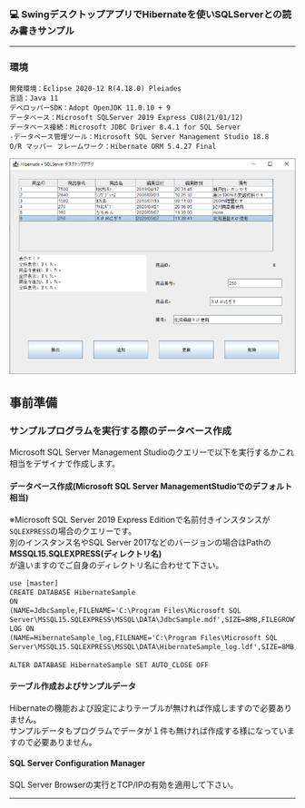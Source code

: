 ### :computer: SwingデスクトップアプリでHibernateを使いSQLServerとの読み書きサンプル
___

### 環境
```
開発環境：Eclipse 2020-12 R(4.18.0) Pleiades  
言語：Java 11
デベロッパーSDK：Adopt OpenJDK 11.0.10 + 9
データベース：Microsoft SQLServer 2019 Express CU8(21/01/12)  
データベース接続：Microsoft JDBC Driver 8.4.1 for SQL Server  
-データベース管理ツール：Microsoft SQL Server Management Studio 18.8  
O/R マッパー フレームワーク：Hibernate ORM 5.4.27 Final
```

![Img](ReadmeImg.png)

## 事前準備  
### サンプルプログラムを実行する際のデータベース作成  
Microsoft SQL Server Management Studioのクエリーで以下を実行するかこれ相当をデザイナで作成します。  

#### データベース作成(Microsoft SQL Server ManagementStudioでのデフォルト相当)  
※Microsoft SQL Server 2019 Express Editionで名前付きインスタンスが`SQLEXPRESS`の場合のクエリーです。  
別のインスタンス名やSQL Server 2017などのバージョンの場合はPathの**MSSQL15.SQLEXPRESS(ディレクトリ名)**  
が違いますのでご自身のディレクトリ名に合わせて下さい。  
```
use [master]
CREATE DATABASE HibernateSample
ON
(NAME=JdbcSample,FILENAME='C:\Program Files\Microsoft SQL Server\MSSQL15.SQLEXPRESS\MSSQL\DATA\JdbcSample.mdf',SIZE=8MB,FILEGROWTH=64MB)
LOG ON
(NAME=HibernateSample_log,FILENAME='C:\Program Files\Microsoft SQL Server\MSSQL15.SQLEXPRESS\MSSQL\DATA\HibernateSample_log.ldf',SIZE=8MB,FILEGROWTH=64MB)
	
ALTER DATABASE HibernateSample SET AUTO_CLOSE OFF
```

#### テーブル作成およびサンプルデータ  
Hibernateの機能および設定によりテーブルが無ければ作成しますので必要ありません。  
サンプルデータもプログラムでデータが１件も無ければ作成する様になっていますので必要ありません。  

#### SQL Server Configuration Manager  
SQL Server Browserの実行とTCP/IPの有効を適用して下さい。  

___